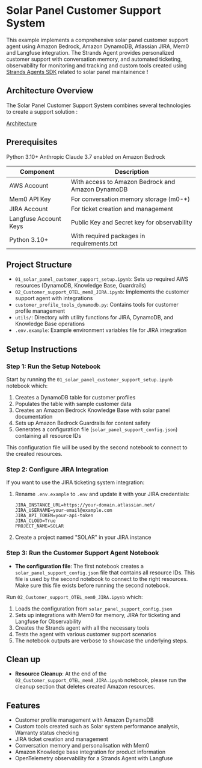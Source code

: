 # Solar Panel Customer Support System

This example implements a comprehensive solar panel customer support agent using Amazon Bedrock, Amazon DynamoDB, Atlassian JIRA, Mem0 and Langfuse integration. The Strands Agent provides personalized customer support with conversation memory, and automated ticketing, observability for monitoring and tracking and custom tools created using [Strands Agents SDK](https://strandsagents.com/latest/) related to solar panel maintainence !

## Architecture Overview

The Solar Panel Customer Support System combines several technologies to create a support solution :

[Architecture](./images/architecture.png)

## Prerequisites

Python 3.10+
Anthropic Claude 3.7 enabled on Amazon Bedrock

| Component | Description |
|-----------|-------------|
| AWS Account | With access to Amazon Bedrock and Amazon DynamoDB |
| Mem0 API Key | For conversation memory storage (m0-*) |
| JIRA Account | For ticket creation and management  |
| Langfuse Account Keys| Public Key and Secret key for observability |
| Python 3.10+ | With required packages in requirements.txt |

## Project Structure

- `01_solar_panel_customer_support_setup.ipynb`: Sets up required AWS resources (DynamoDB, Knowledge Base, Guardrails)
- `02_Customer_support_OTEL_mem0_JIRA.ipynb`: Implements the customer support agent with integrations
- `customer_profile_tools_dynamodb.py`: Contains tools for customer profile management
- `utils/`: Directory with utility functions for JIRA, DynamoDB, and Knowledge Base operations
- `.env.example`: Example environment variables file for JIRA integration

## Setup Instructions

### Step 1: Run the Setup Notebook

Start by running the `01_solar_panel_customer_support_setup.ipynb` notebook which:

1. Creates a DynamoDB table for customer profiles
2. Populates the table with sample customer data
3. Creates an Amazon Bedrock Knowledge Base with solar panel documentation
4. Sets up Amazon Bedrock Guardrails for content safety
5. Generates a configuration file (`solar_panel_support_config.json`) containing all resource IDs

This configuration file will be used by the second notebook to connect to the created resources.

### Step 2: Configure JIRA Integration

If you want to use the JIRA ticketing system integration:

1. Rename `.env.example` to `.env` and update it with your JIRA credentials:
   ```
   JIRA_INSTANCE_URL=https://your-domain.atlassian.net/
   JIRA_USERNAME=your-email@example.com
   JIRA_API_TOKEN=your-api-token
   JIRA_CLOUD=True
   PROJECT_NAME=SOLAR
   ```

2. Create a project named "SOLAR" in your JIRA instance

### Step 3: Run the Customer Support Agent Notebook

- **The configuration file**: The first notebook creates a `solar_panel_support_config.json` file that contains all resource IDs. This file is used by the second notebook to connect to the right resources. Make sure this file exists before running the second notebook.

Run `02_Customer_support_OTEL_mem0_JIRA.ipynb` which:

1. Loads the configuration from `solar_panel_support_config.json`
2. Sets up integrations with Mem0 for memory, JIRA for ticketing and Langfuse for Observability
3. Creates the Strands agent with all the necessary tools
4. Tests the agent with various customer support scenarios
5. The notebook outputs are verbose to showcase the underlying steps.

## Clean up

- **Resource Cleanup**: At the end of the `02_Customer_support_OTEL_mem0_JIRA.ipynb` notebook, please run the cleanup section that deletes created Amazon resources.


## Features

- Customer profile management with Amazon DynamoDB
- Custom tools created such as Solar system performance analysis, Warranty status checking
- JIRA ticket creation and management
- Conversation memory and personalisation with Mem0
- Amazon Knowledge base integration for product information
- OpenTelemetry observability for a Strands Agent with Langfuse

